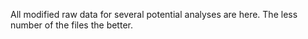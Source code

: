 All modified raw data for several potential analyses are here. 
The less number of the files the better.
